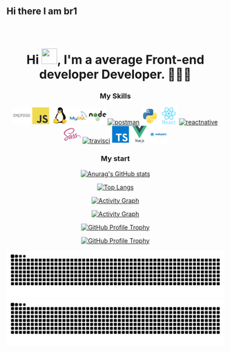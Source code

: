 ## Hi there I am br1
<div align="center">    

# Hi <img height="36px" width="36px" src="https://user-images.githubusercontent.com/18350557/176309783-0785949b-9127-417c-8b55-ab5a4333674e.gif">, I'm a average Front-end developer Developer. 🧑🏻‍💻

### My Skills
<a href="https://expressjs.com" target="_blank" rel="noreferrer"><img src="https://raw.githubusercontent.com/devicons/devicon/master/icons/express/express-original-wordmark.svg" alt="express" width="40" height="40" /></a>
<a href="https://developer.mozilla.org/en-US/docs/Web/JavaScript" target="_blank" rel="noreferrer"><img src="https://raw.githubusercontent.com/devicons/devicon/master/icons/javascript/javascript-original.svg" alt="javascript" width="40" height="40" /></a>
<a href="https://www.linux.org/" target="_blank" rel="noreferrer"><img src="https://raw.githubusercontent.com/devicons/devicon/master/icons/linux/linux-original.svg" alt="linux" width="40" height="40" /></a>
<a href="https://www.mysql.com/" target="_blank" rel="noreferrer"><img src="https://raw.githubusercontent.com/devicons/devicon/master/icons/mysql/mysql-original-wordmark.svg" alt="mysql" width="40" height="40" /></a>
<a href="https://nodejs.org" target="_blank" rel="noreferrer"><img src="https://raw.githubusercontent.com/devicons/devicon/master/icons/nodejs/nodejs-original-wordmark.svg" alt="nodejs" width="40" height="40" /></a>
<a href="https://postman.com" target="_blank" rel="noreferrer"><img src="https://www.vectorlogo.zone/logos/getpostman/getpostman-icon.svg" alt="postman" width="40" height="40" /></a>
<a href="https://www.python.org" target="_blank" rel="noreferrer"><img src="https://raw.githubusercontent.com/devicons/devicon/master/icons/python/python-original.svg" alt="python" width="40" height="40" /></a>
<a href="https://reactjs.org/" target="_blank" rel="noreferrer"><img src="https://raw.githubusercontent.com/devicons/devicon/master/icons/react/react-original-wordmark.svg" alt="react" width="40" height="40" /></a>
<a href="https://reactnative.dev/" target="_blank" rel="noreferrer"><img src="https://reactnative.dev/img/header_logo.svg" alt="reactnative" width="40" height="40" /></a>
<a href="https://sass-lang.com" target="_blank" rel="noreferrer"><img src="https://raw.githubusercontent.com/devicons/devicon/master/icons/sass/sass-original.svg" alt="sass" width="40" height="40" /></a>
<a href="https://travis-ci.org" target="_blank" rel="noreferrer"><img src="https://www.vectorlogo.zone/logos/travis-ci/travis-ci-icon.svg" alt="travisci" width="40" height="40" /></a>
<a href="https://www.typescriptlang.org/" target="_blank" rel="noreferrer"><img src="https://raw.githubusercontent.com/devicons/devicon/master/icons/typescript/typescript-original.svg" alt="typescript" width="40" height="40" /></a>
<a href="https://vuejs.org/" target="_blank" rel="noreferrer"><img src="https://raw.githubusercontent.com/devicons/devicon/master/icons/vuejs/vuejs-original-wordmark.svg" alt="vuejs" width="40" height="40" /></a>
<a href="https://webpack.js.org" target="_blank" rel="noreferrer"><img src="https://raw.githubusercontent.com/devicons/devicon/d00d0969292a6569d45b06d3f350f463a0107b0d/icons/webpack/webpack-original-wordmark.svg" alt="webpack" width="40" height="40" /></a>

### My start
[![Anurag's GitHub stats](https://github-readme-stats.vercel.app/api?username=br1nosense)](https://github.com/anuraghazra/github-readme-stats)

[![Top Langs](https://github-readme-stats.vercel.app/api/top-langs/?username=br1nosense&layout=compact)](https://github.com/anuraghazra/github-readme-stats)




[![Activity Graph](https://github-readme-activity-graph.vercel.app/graph?username=br1nosense&theme=rogue&bg_color=ffffff#gh-light-mode-only)](https://github-readme-activity-graph.vercel.app/graph?username=br1nosense&theme=rogue&bg_color=ffffff#gh-light-mode-only)

[![Activity Graph](https://github-readme-activity-graph.vercel.app/graph?username=br1nosense&theme=vue#gh-dark-mode-only)](https://github-readme-activity-graph.vercel.app/graph?username=br1nosense&theme=vue#gh-dark-mode-only)

[![GitHub Profile Trophy](https://github-profile-trophy.vercel.app/?username=br1nosense&title=-Reviews)](https://github-profile-trophy.vercel.app/?username=br1nosense&title=-Reviews#gh-light-mode-only)

[![GitHub Profile Trophy](https://github-profile-trophy.vercel.app/?username=br1nosense&title=-Reviews&theme=onedark)](https://github-profile-trophy.vercel.app/?username=br1nosense&title=-Reviews&theme=onedark#gh-dark-mode-only)

![GitHub Snake Light](https://raw.githubusercontent.com/br1nosense/br1nosense/output/github-contribution-grid-snake.svg#gh-light-mode-only)
![GitHub Snake Dark](https://raw.githubusercontent.com/br1nosense/br1nosense/output/github-contribution-grid-snake-dark.svg#gh-dark-mode-only)


</div>  
